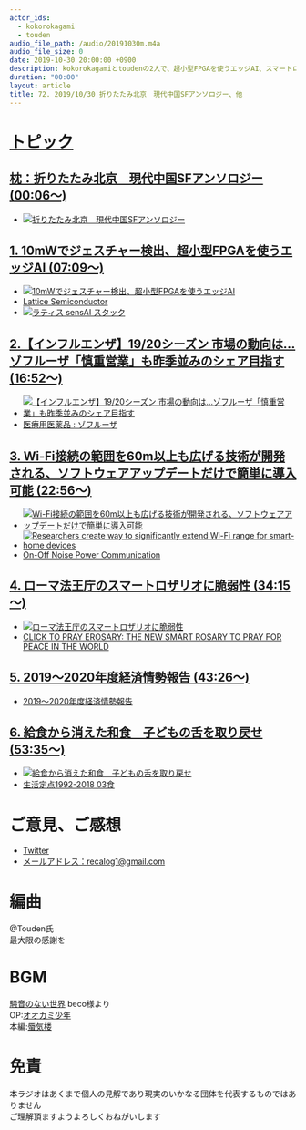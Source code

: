```yaml
---
actor_ids:
  - kokorokagami
  - touden
audio_file_path: /audio/20191030m.m4a
audio_file_size: 0
date: 2019-10-30 20:00:00 +0900
description: kokorokagamiとtoudenの2人で、超小型FPGAを使うエッジAI、スマートロザリオ などについて話しました。
duration: "00:00"
layout: article
title: 72. 2019/10/30 折りたたみ北京　現代中国SFアンソロジー、他
---
```

# <u>トピック</u>

## <u>[枕：折りたたみ北京　現代中国SFアンソロジー](https://www.amazon.co.jp/dp/B079YRCKWM/) (00:06～)</u>

- [![折りたたみ北京　現代中国SFアンソロジー](https://images-fe.ssl-images-amazon.com/images/I/51jlZX%2BMFIL.jpg)](https://www.amazon.co.jp/dp/B079YRCKWM/)

## <u>[1. 10mWでジェスチャー検出、超小型FPGAを使うエッジAI](https://eetimes.jp/ee/articles/1910/29/news093.html) (07:09～)</u>

- [![10mWでジェスチャー検出、超小型FPGAを使うエッジAI](https://image.itmedia.co.jp/ee/articles/1910/29/mm191029lattice1.jpg)](https://eetimes.jp/ee/articles/1910/29/news093.html)
- [Lattice Semiconductor](https://www.latticesemi.com/)
- [![ラティス sensAI スタック](https://www.latticesemi.com/-/media/LatticeSemi/Images/SolutionsImages/SolutionDetails/sensAI.ashx?h=421&w=800&la=ja-JP)](https://www.latticesemi.com/ja-JP/Solutions/Solutions/SolutionsDetails02/sensAI)

## <u>[2.【インフルエンザ】19/20シーズン 市場の動向は…ゾフルーザ「慎重営業」も昨季並みのシェア目指す](https://answers.ten-navi.com/pharmanews/17112/) (16:52～)</u>

- [![【インフルエンザ】19/20シーズン 市場の動向は…ゾフルーザ「慎重営業」も昨季並みのシェア目指す](https://s3-ap-northeast-1.amazonaws.com/s3-ten-navi.com-wpimg/answers/wordpress/wp-content/uploads/2019/10/Influenza_02b.png)](https://answers.ten-navi.com/pharmanews/17112/)
- [医療用医薬品 : ゾフルーザ](https://www.kegg.jp/medicus-bin/japic_med?japic_code=00067755)

## <u>[3. Wi-Fi接続の範囲を60m以上も広げる技術が開発される、ソフトウェアアップデートだけで簡単に導入可能](https://gigazine.net/news/20191023-wifi-onpc-protocol/) (22:56～)</u>

- [![Wi-Fi接続の範囲を60m以上も広げる技術が開発される、ソフトウェアアップデートだけで簡単に導入可能](https://i.gzn.jp/img/2019/10/23/wifi-onpc-protocol/00_m.jpg)](https://gigazine.net/news/20191023-wifi-onpc-protocol/)
- [![Researchers create way to significantly extend Wi-Fi range for smart-home devices](https://brightspotcdn.byu.edu/dims4/default/9b1a3f9/2147483647/strip/true/crop/2400x1607+0+0/resize/840x562!/quality/90/?url=https%3A%2F%2Fbrightspotcdn.byu.edu%2Fa1%2F50%2F4b66b3174836a541721c9030ddb3%2F1910-44-017.jpg)](https://news.byu.edu/byu-created-software-could-significantly-extend-wi-fi-range-for-smart-home-devices)
- [On-Off Noise Power Communication](http://delivery.acm.org/10.1145/3350000/3345436/A35-lundrigan.pdf?ip=14.13.197.64&id=3345436&acc=OPEN&key=4D4702B0C3E38B35%2E4D4702B0C3E38B35%2E4D4702B0C3E38B35%2E6D218144511F3437&__acm__=1573390462_64f8c9cffd439b2de6f7785c5c887b18)

## <u>[4. ローマ法王庁のスマートロザリオに脆弱性](https://www.itmedia.co.jp/news/articles/1910/23/news079.html) (34:15～)</u>

- [![ローマ法王庁のスマートロザリオに脆弱性](https://image.itmedia.co.jp/news/articles/1910/23/koya_IMG_3636.jpg)](https://www.itmedia.co.jp/news/articles/1910/23/news079.html)
- [CLICK TO PRAY EROSARY: THE NEW SMART ROSARY TO PRAY FOR PEACE IN THE WORLD](https://clicktopray.org/click-to-pray-erosary-the-new-smart-rosary-to-pray-for-peace-in-the-world/)

## <u>[5. 2019～2020年度経済情勢報告](https://www.rengo-soken.or.jp/work/69ca034a1a0520267a5bdf26b72f3364e2325e0b.pdf) (43:26～)</u>

- [2019～2020年度経済情勢報告](https://www.rengo-soken.or.jp/work/69ca034a1a0520267a5bdf26b72f3364e2325e0b.pdf)

## <u>[6. 給食から消えた和食　子どもの舌を取り戻せ](https://www.nikkei.com/article/DGXMZO51113920Y9A011C1EE8000/) (53:35～)</u>

- [![給食から消えた和食　子どもの舌を取り戻せ](https://article-image-ix.nikkei.com/https%3A%2F%2Fimgix-proxy.n8s.jp%2FDSXZZO5112381018102019000000-PN1-2.jpg?auto=format%2Ccompress&ch=Width%2CDPR&fit=max&ixlib=java-1.2.0&s=2f4d21e4229e93d715de043c2a1b792f)](https://www.nikkei.com/article/DGXMZO51113920Y9A011C1EE8000/)
- [生活定点1992-2018 03食](https://seikatsusoken.jp/teiten/category/3.html)


# ご意見、ご感想
- [Twitter](https://twitter.com/recalog1)
- [メールアドレス：recalog1@gmail.com](recalog1@gmail.com)

# 編曲

@Touden氏  
最大限の感謝を  

# BGM

[騒音のない世界](http://noiselessworld.net/) beco様より  
OP:[オオカミ少年](https://soundcloud.com/baron1_3/wolfboy)  
本編:[蜃気楼](https://soundcloud.com/baron1_3/shinkirou)  

# 免責

本ラジオはあくまで個人の見解であり現実のいかなる団体を代表するものではありません  
ご理解頂ますようよろしくおねがいします  